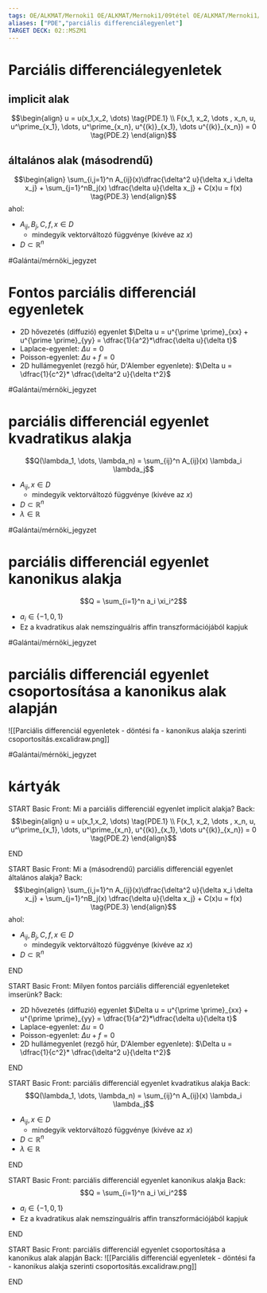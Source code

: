```yaml
---
tags: OE/ALKMAT/Mernoki1 OE/ALKMAT/Mernoki1/09tétel OE/ALKMAT/Mernoki1/10tétel OE/ALKMAT/Mernoki1/11tétel OE/ALKMAT/Mernoki1/12tétel OE/ALKMAT/Mernoki1/13tétel OE/ALKMAT/Mernoki1/14tétel OE/ALKMAT/Mernoki1/15tétel OE/ALKMAT/Mernoki1/16tétel OE/ALKMAT/Mernoki1/17tétel
aliases: ["PDE","parciális differenciálegyenlet"]
TARGET DECK: 02::MSZM1
---
```


# Parciális differenciálegyenletek
## implicit alak
$$\begin{align}
	u = u(x_1,x_2, \dots) \tag{PDE.1} \\
	F(x_1, x_2, \dots , x_n, u, u^\prime_{x_1}, \dots, u^\prime_{x_n}, u^{(k)}_{x_1}, \dots u^{(k)}_{x_n}) = 0 \tag{PDE.2}
\end{align}$$
## általános alak (másodrendű)
$$\begin{align}
	\sum_{i,j=1}^n A_{ij}(x)\dfrac{\delta^2 u}{\delta x_i \delta x_j} + \sum_{j=1}^nB_j(x) \dfrac{\delta u}{\delta x_j} + C(x)u = f(x) \tag{PDE.3}
\end{align}$$
ahol:
- $A_{ij}, B_j, C, f,x \in D$
	- mindegyik vektorváltozó függvénye (kivéve az $x$)
- $D \subset \mathbb{R}^n$ 

#Galántai/mérnöki_jegyzet 

# Fontos parciális differenciál egyenletek
- 2D hővezetés (diffuzió) egyenlet $\Delta u = u^{\prime \prime}_{xx} + u^{\prime \prime}_{yy} = \dfrac{1}{a^2}*\dfrac{\delta u}{\delta t}$
- Laplace-egyenlet: $\Delta u = 0$
- Poisson-egyenlet: $\Delta u + f = 0$
- 2D hullámegyenlet (rezgő húr, D'Alember egyenlete): $\Delta u = \dfrac{1}{c^2}* \dfrac{\delta^2 u}{\delta t^2}$

#Galántai/mérnöki_jegyzet 

# parciális differenciál egyenlet kvadratikus alakja
$$Q(\lambda_1, \dots, \lambda_n) = \sum_{ij}^n A_{ij}(x) \lambda_i \lambda_j$$
- $A_{ij},x \in D$
	- mindegyik vektorváltozó függvénye (kivéve az $x$)
- $D \subset \mathbb{R}^n$ 
- $\lambda \in \mathbb{R}$

#Galántai/mérnöki_jegyzet 

# parciális differenciál egyenlet kanonikus alakja
$$Q = \sum_{i=1}^n a_i \xi_i^2$$
- $a_i \in \{ -1,0,1 \}$
- Ez a kvadratikus alak nemszinguálris affin transzformációjából kapjuk

#Galántai/mérnöki_jegyzet 

# parciális differenciál egyenlet csoportosítása a kanonikus alak alapján
![[Parciális differenciál egyenletek - döntési fa - kanonikus alakja szerinti csoportosítás.excalidraw.png]]

#Galántai/mérnöki_jegyzet 

# kártyák
START
Basic
Front:
Mi a parciális differenciál egyenlet implicit alakja?
Back:
$$\begin{align}
	u = u(x_1,x_2, \dots) \tag{PDE.1} \\
	F(x_1, x_2, \dots , x_n, u, u^\prime_{x_1}, \dots, u^\prime_{x_n}, u^{(k)}_{x_1}, \dots u^{(k)}_{x_n}) = 0 \tag{PDE.2}
\end{align}$$
<!--ID: 1687207614380-->
END

START
Basic
Front:
Mi a (másodrendű) parciális differenciál egyenlet általános alakja?
Back:
$$\begin{align}
	\sum_{i,j=1}^n A_{ij}(x)\dfrac{\delta^2 u}{\delta x_i \delta x_j} + \sum_{j=1}^nB_j(x) \dfrac{\delta u}{\delta x_j} + C(x)u = f(x) \tag{PDE.3}
\end{align}$$
ahol:
- $A_{ij}, B_j, C, f,x \in D$
	- mindegyik vektorváltozó függvénye (kivéve az $x$)
- $D \subset \mathbb{R}^n$ 
<!--ID: 1687207614388-->
END

START
Basic
Front:
Milyen fontos parciális differenciál egyenleteket imserünk?
Back:
- 2D hővezetés (diffuzió) egyenlet $\Delta u = u^{\prime \prime}_{xx} + u^{\prime \prime}_{yy} = \dfrac{1}{a^2}*\dfrac{\delta u}{\delta t}$
- Laplace-egyenlet: $\Delta u = 0$
- Poisson-egyenlet: $\Delta u + f = 0$
- 2D hullámegyenlet (rezgő húr, D'Alember egyenlete): $\Delta u = \dfrac{1}{c^2}* \dfrac{\delta^2 u}{\delta t^2}$
<!--ID: 1687207614394-->
END

START
Basic
Front:
parciális differenciál egyenlet kvadratikus alakja
Back:
$$Q(\lambda_1, \dots, \lambda_n) = \sum_{ij}^n A_{ij}(x) \lambda_i \lambda_j$$
- $A_{ij},x \in D$
	- mindegyik vektorváltozó függvénye (kivéve az $x$)
- $D \subset \mathbb{R}^n$ 
- $\lambda \in \mathbb{R}$
<!--ID: 1687207614399-->
END

START
Basic
Front:
parciális differenciál egyenlet kanonikus alakja
Back:
$$Q = \sum_{i=1}^n a_i \xi_i^2$$
- $a_i \in \{ -1,0,1 \}$
- Ez a kvadratikus alak nemszinguálris affin transzformációjából kapjuk
<!--ID: 1687207614406-->
END

START
Basic
Front:
parciális differenciál egyenlet csoportosítása a kanonikus alak alapján
Back:
![[Parciális differenciál egyenletek - döntési fa - kanonikus alakja szerinti csoportosítás.excalidraw.png]]
<!--ID: 1687207634080-->
END